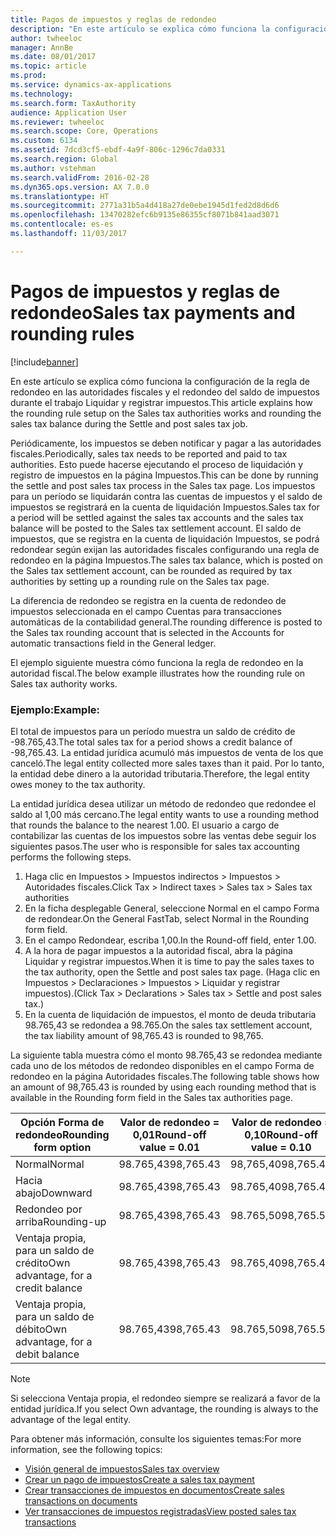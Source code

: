 ```yaml
---
title: Pagos de impuestos y reglas de redondeo
description: "En este artículo se explica cómo funciona la configuración de la regla de redondeo en las autoridades fiscales y el redondeo del saldo de impuestos durante el trabajo Liquidar y registrar impuestos."
author: twheeloc
manager: AnnBe
ms.date: 08/01/2017
ms.topic: article
ms.prod: 
ms.service: dynamics-ax-applications
ms.technology: 
ms.search.form: TaxAuthority
audience: Application User
ms.reviewer: twheeloc
ms.search.scope: Core, Operations
ms.custom: 6134
ms.assetid: 7dcd3cf5-ebdf-4a9f-806c-1296c7da0331
ms.search.region: Global
ms.author: vstehman
ms.search.validFrom: 2016-02-28
ms.dyn365.ops.version: AX 7.0.0
ms.translationtype: HT
ms.sourcegitcommit: 2771a31b5a4d418a27de0ebe1945d1fed2d8d6d6
ms.openlocfilehash: 13470282efc6b9135e86355cf8071b841aad3071
ms.contentlocale: es-es
ms.lasthandoff: 11/03/2017

---
```


# <a name="sales-tax-payments-and-rounding-rules"></a><span data-ttu-id="c02d7-103">Pagos de impuestos y reglas de redondeo</span><span class="sxs-lookup"><span data-stu-id="c02d7-103">Sales tax payments and rounding rules</span></span>

[!include[banner](../includes/banner.md)]


<span data-ttu-id="c02d7-104">En este artículo se explica cómo funciona la configuración de la regla de redondeo en las autoridades fiscales y el redondeo del saldo de impuestos durante el trabajo Liquidar y registrar impuestos.</span><span class="sxs-lookup"><span data-stu-id="c02d7-104">This article explains how the rounding rule setup on the Sales tax authorities works and rounding the sales tax balance during the Settle and post sales tax job.</span></span>

<span data-ttu-id="c02d7-105">Periódicamente, los impuestos se deben notificar y pagar a las autoridades fiscales.</span><span class="sxs-lookup"><span data-stu-id="c02d7-105">Periodically, sales tax needs to be reported and paid to tax authorities.</span></span> <span data-ttu-id="c02d7-106">Esto puede hacerse ejecutando el proceso de liquidación y registro de impuestos en la página Impuestos.</span><span class="sxs-lookup"><span data-stu-id="c02d7-106">This can be done by running the settle and post sales tax process in the Sales tax page.</span></span> <span data-ttu-id="c02d7-107">Los impuestos para un período se liquidarán contra las cuentas de impuestos y el saldo de impuestos se registrará en la cuenta de liquidación Impuestos.</span><span class="sxs-lookup"><span data-stu-id="c02d7-107">Sales tax for a period will be settled against the sales tax accounts and the sales tax balance will be posted to the Sales tax settlement account.</span></span> <span data-ttu-id="c02d7-108">El saldo de impuestos, que se registra en la cuenta de liquidación Impuestos, se podrá redondear según exijan las autoridades fiscales configurando una regla de redondeo en la página Impuestos.</span><span class="sxs-lookup"><span data-stu-id="c02d7-108">The sales tax balance, which is posted on the Sales tax settlement account, can be rounded as required by tax authorities by setting up a rounding rule on the Sales tax page.</span></span> 

<span data-ttu-id="c02d7-109">La diferencia de redondeo se registra en la cuenta de redondeo de impuestos seleccionada en el campo Cuentas para transacciones automáticas de la contabilidad general.</span><span class="sxs-lookup"><span data-stu-id="c02d7-109">The rounding difference is posted to the Sales tax rounding account that is selected in the Accounts for automatic transactions field in the General ledger.</span></span>

<span data-ttu-id="c02d7-110">El ejemplo siguiente muestra cómo funciona la regla de redondeo en la autoridad fiscal.</span><span class="sxs-lookup"><span data-stu-id="c02d7-110">The below example illustrates how the rounding rule on Sales tax authority works.</span></span>

### <a name="example"></a><span data-ttu-id="c02d7-111">Ejemplo:</span><span class="sxs-lookup"><span data-stu-id="c02d7-111">Example:</span></span>

<span data-ttu-id="c02d7-112">El total de impuestos para un período muestra un saldo de crédito de -98.765,43.</span><span class="sxs-lookup"><span data-stu-id="c02d7-112">The total sales tax for a period shows a credit balance of -98,765.43.</span></span> <span data-ttu-id="c02d7-113">La entidad jurídica acumuló más impuestos de venta de los que canceló.</span><span class="sxs-lookup"><span data-stu-id="c02d7-113">The legal entity collected more sales taxes than it paid.</span></span> <span data-ttu-id="c02d7-114">Por lo tanto, la entidad debe dinero a la autoridad tributaria.</span><span class="sxs-lookup"><span data-stu-id="c02d7-114">Therefore, the legal entity owes money to the tax authority.</span></span> 

<span data-ttu-id="c02d7-115">La entidad jurídica desea utilizar un método de redondeo que redondee el saldo al 1,00 más cercano.</span><span class="sxs-lookup"><span data-stu-id="c02d7-115">The legal entity wants to use a rounding method that rounds the balance to the nearest 1.00.</span></span> <span data-ttu-id="c02d7-116">El usuario a cargo de contabilizar las cuentas de los impuestos sobre las ventas debe seguir los siguientes pasos.</span><span class="sxs-lookup"><span data-stu-id="c02d7-116">The user who is responsible for sales tax accounting performs the following steps.</span></span>

1.  <span data-ttu-id="c02d7-117">Haga clic en Impuestos &gt; Impuestos indirectos &gt; Impuestos &gt; Autoridades fiscales.</span><span class="sxs-lookup"><span data-stu-id="c02d7-117">Click Tax &gt; Indirect taxes &gt; Sales tax &gt; Sales tax authorities</span></span>
2.  <span data-ttu-id="c02d7-118">En la ficha desplegable General, seleccione Normal en el campo Forma de redondear.</span><span class="sxs-lookup"><span data-stu-id="c02d7-118">On the General FastTab, select Normal in the Rounding form field.</span></span>
3.  <span data-ttu-id="c02d7-119">En el campo Redondear, escriba 1,00.</span><span class="sxs-lookup"><span data-stu-id="c02d7-119">In the Round-off field, enter 1.00.</span></span>
4.  <span data-ttu-id="c02d7-120">A la hora de pagar impuestos a la autoridad fiscal, abra la página Liquidar y registrar impuestos.</span><span class="sxs-lookup"><span data-stu-id="c02d7-120">When it is time to pay the sales taxes to the tax authority, open the Settle and post sales tax page.</span></span> <span data-ttu-id="c02d7-121">(Haga clic en Impuestos &gt; Declaraciones &gt; Impuestos &gt; Liquidar y registrar impuestos).</span><span class="sxs-lookup"><span data-stu-id="c02d7-121">(Click Tax &gt; Declarations &gt; Sales tax &gt; Settle and post sales tax.)</span></span>
5.  <span data-ttu-id="c02d7-122">En la cuenta de liquidación de impuestos, el monto de deuda tributaria 98.765,43 se redondea a 98.765.</span><span class="sxs-lookup"><span data-stu-id="c02d7-122">On the sales tax settlement account, the tax liability amount of 98,765.43 is rounded to 98,765.</span></span>

<span data-ttu-id="c02d7-123">La siguiente tabla muestra cómo el monto 98.765,43 se redondea mediante cada uno de los métodos de redondeo disponibles en el campo Forma de redondeo en la página Autoridades fiscales.</span><span class="sxs-lookup"><span data-stu-id="c02d7-123">The following table shows how an amount of 98,765.43 is rounded by using each rounding method that is available in the Rounding form field in the Sales tax authorities page.</span></span>

| <span data-ttu-id="c02d7-124">Opción Forma de redondeo</span><span class="sxs-lookup"><span data-stu-id="c02d7-124">Rounding form option</span></span>                | <span data-ttu-id="c02d7-125">Valor de redondeo = 0,01</span><span class="sxs-lookup"><span data-stu-id="c02d7-125">Round-off value = 0.01</span></span> | <span data-ttu-id="c02d7-126">Valor de redondeo = 0,10</span><span class="sxs-lookup"><span data-stu-id="c02d7-126">Round-off value = 0.10</span></span> | <span data-ttu-id="c02d7-127">Valor de redondeo = 1,00</span><span class="sxs-lookup"><span data-stu-id="c02d7-127">Round-off value = 1.00</span></span> | <span data-ttu-id="c02d7-128">Valor de redondeo = 100,00</span><span class="sxs-lookup"><span data-stu-id="c02d7-128">Round-off value = 100.00</span></span> |
|-------------------------------------|------------------------|------------------------|------------------------|--------------------------|
| <span data-ttu-id="c02d7-129">Normal</span><span class="sxs-lookup"><span data-stu-id="c02d7-129">Normal</span></span>                              | <span data-ttu-id="c02d7-130">98.765,43</span><span class="sxs-lookup"><span data-stu-id="c02d7-130">98,765.43</span></span>              | <span data-ttu-id="c02d7-131">98,765,40</span><span class="sxs-lookup"><span data-stu-id="c02d7-131">98,765.40</span></span>              | <span data-ttu-id="c02d7-132">98.765,00</span><span class="sxs-lookup"><span data-stu-id="c02d7-132">98,765.00</span></span>              | <span data-ttu-id="c02d7-133">98.800,00</span><span class="sxs-lookup"><span data-stu-id="c02d7-133">98,800.00</span></span>                |
| <span data-ttu-id="c02d7-134">Hacia abajo</span><span class="sxs-lookup"><span data-stu-id="c02d7-134">Downward</span></span>                            | <span data-ttu-id="c02d7-135">98.765,43</span><span class="sxs-lookup"><span data-stu-id="c02d7-135">98,765.43</span></span>              | <span data-ttu-id="c02d7-136">98.765,40</span><span class="sxs-lookup"><span data-stu-id="c02d7-136">98,765.40</span></span>              | <span data-ttu-id="c02d7-137">98.765,00</span><span class="sxs-lookup"><span data-stu-id="c02d7-137">98,765.00</span></span>              | <span data-ttu-id="c02d7-138">98.700,00</span><span class="sxs-lookup"><span data-stu-id="c02d7-138">98,700.00</span></span>                |
| <span data-ttu-id="c02d7-139">Redondeo por arriba</span><span class="sxs-lookup"><span data-stu-id="c02d7-139">Rounding-up</span></span>                         | <span data-ttu-id="c02d7-140">98.765,43</span><span class="sxs-lookup"><span data-stu-id="c02d7-140">98,765.43</span></span>              | <span data-ttu-id="c02d7-141">98.765,50</span><span class="sxs-lookup"><span data-stu-id="c02d7-141">98,765.50</span></span>              | <span data-ttu-id="c02d7-142">98.766,00</span><span class="sxs-lookup"><span data-stu-id="c02d7-142">98,766.00</span></span>              | <span data-ttu-id="c02d7-143">98,800.00</span><span class="sxs-lookup"><span data-stu-id="c02d7-143">98,800.00</span></span>                |
| <span data-ttu-id="c02d7-144">Ventaja propia, para un saldo de crédito</span><span class="sxs-lookup"><span data-stu-id="c02d7-144">Own advantage, for a credit balance</span></span> | <span data-ttu-id="c02d7-145">98.765,43</span><span class="sxs-lookup"><span data-stu-id="c02d7-145">98,765.43</span></span>              | <span data-ttu-id="c02d7-146">98.765,40</span><span class="sxs-lookup"><span data-stu-id="c02d7-146">98,765.40</span></span>              | <span data-ttu-id="c02d7-147">98.765,00</span><span class="sxs-lookup"><span data-stu-id="c02d7-147">98,765.00</span></span>              | <span data-ttu-id="c02d7-148">98.700,00</span><span class="sxs-lookup"><span data-stu-id="c02d7-148">98,700.00</span></span>                |
| <span data-ttu-id="c02d7-149">Ventaja propia, para un saldo de débito</span><span class="sxs-lookup"><span data-stu-id="c02d7-149">Own advantage, for a debit balance</span></span>  | <span data-ttu-id="c02d7-150">98.765,43</span><span class="sxs-lookup"><span data-stu-id="c02d7-150">98,765.43</span></span>              | <span data-ttu-id="c02d7-151">98.765,50</span><span class="sxs-lookup"><span data-stu-id="c02d7-151">98,765.50</span></span>              | <span data-ttu-id="c02d7-152">98.766,00</span><span class="sxs-lookup"><span data-stu-id="c02d7-152">98,766.00</span></span>              | <span data-ttu-id="c02d7-153">98.800,00</span><span class="sxs-lookup"><span data-stu-id="c02d7-153">98,800.00</span></span>                |

> [!NOTE]                                                                                  
> <span data-ttu-id="c02d7-154">Si selecciona Ventaja propia, el redondeo siempre se realizará a favor de la entidad jurídica.</span><span class="sxs-lookup"><span data-stu-id="c02d7-154">If you select Own advantage, the rounding is always to the advantage of the legal entity.</span></span> 

<span data-ttu-id="c02d7-155">Para obtener más información, consulte los siguientes temas:</span><span class="sxs-lookup"><span data-stu-id="c02d7-155">For more information, see the following topics:</span></span>
- [<span data-ttu-id="c02d7-156">Visión general de impuestos</span><span class="sxs-lookup"><span data-stu-id="c02d7-156">Sales tax overview</span></span>](indirect-taxes-overview.md)
- [<span data-ttu-id="c02d7-157">Crear un pago de impuestos</span><span class="sxs-lookup"><span data-stu-id="c02d7-157">Create a sales tax payment</span></span>](tasks/create-sales-tax-payment.md)
- [<span data-ttu-id="c02d7-158">Crear transacciones de impuestos en documentos</span><span class="sxs-lookup"><span data-stu-id="c02d7-158">Create sales transactions on documents</span></span>](tasks/create-sales-tax-transactions-documents.md)
- [<span data-ttu-id="c02d7-159">Ver transacciones de impuestos registradas</span><span class="sxs-lookup"><span data-stu-id="c02d7-159">View posted sales tax transactions</span></span>](tasks/view-posted-sales-tax-transactions.md)



